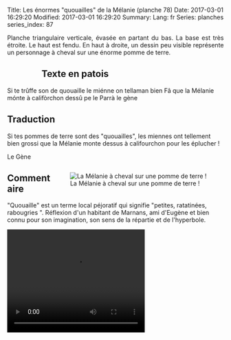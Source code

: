 Title: Les énormes "quouailles" de la Mélanie (planche 78)
Date: 2017-03-01 16:29:20
Modified: 2017-03-01 16:29:20
Summary: 
Lang: fr
Series: planches
series_index: 87

<p style="text-align:justify;">Planche triangulaire verticale, évasée en partant du bas. La base est très étroite. Le haut est fendu. En haut à droite, un dessin peu visible représente un personnage à cheval sur une énorme pomme de terre. </p>

<figure class="image-block" style="float: left;">
  <img alt="" src="{static}/images/planche_78.png">
  <figcaption style="max-width: 314px"></figcaption>
</figure>

## Texte en patois
Si te trûffe son de quouaille le miénne on tellaman bien Fâ que la Mélanie mónte  à califòrchon dessû pe le Parrà                          	      le gène

## Traduction
Si tes pommes de terre sont des "quouailles", les miennes ont tellement bien grossi que la Mélanie monte dessus à califourchon pour les éplucher !

Le Gène
<figure class="image-block" style="float: right;">
  <img alt="La Mélanie à cheval sur une pomme de terre !" src="{static}/images/planche_78_dessin.png">
  <figcaption style="max-width: 350px">La Mélanie à cheval sur une pomme de terre !</figcaption>
</figure>



## Commentaire
"Quouaille" est un terme local péjoratif qui signifie "petites, ratatinées, rabougries ". Réflexion d'un habitant de Marnans, ami d'Eugène et bien connu pour son imagination, son sens de la répartie et de l'hyperbole.


<video width="320" height="240" controls>
  <source src="https://d1njpgd0ygatdn.cloudfront.net/video_78.mp4" type="video/mp4">
</video>
